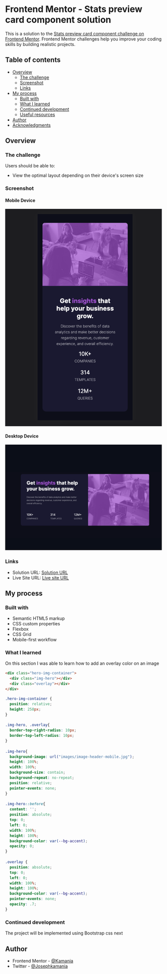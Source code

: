 # Frontend Mentor - Stats preview card component solution

This is a solution to the [Stats preview card component challenge on Frontend Mentor](https://www.frontendmentor.io/challenges/stats-preview-card-component-8JqbgoU62). Frontend Mentor challenges help you improve your coding skills by building realistic projects. 

## Table of contents

- [Overview](#overview)
  - [The challenge](#the-challenge)
  - [Screenshot](#screenshot)
  - [Links](#links)
- [My process](#my-process)
  - [Built with](#built-with)
  - [What I learned](#what-i-learned)
  - [Continued development](#continued-development)
  - [Useful resources](#useful-resources)
- [Author](#author)
- [Acknowledgments](#acknowledgments)

## Overview

### The challenge

Users should be able to:

- View the optimal layout depending on their device's screen size

### Screenshot
#### Mobile Device
![](screenshot-mobile.png)

#### Desktop Device
![](screenshot-desktop.png)

### Links

- Solution URL: [Solution URL](https://github.com/Kamania/stats-preview-card-component-main)
- Live Site URL: [Live site URL](https://stats-preview-card-component-main-six-delta.vercel.app/)

## My process

### Built with

- Semantic HTML5 markup
- CSS custom properties
- Flexbox
- CSS Grid
- Mobile-first workflow

### What I learned

On this section I was able to learn how to add an overlay color on an image

```html
<div class="hero-img-container">
  <div class="img-hero"></div>
  <div class="overlay"></div>
</div>
```
```css
.hero-img-container {
  position: relative;
  height: 258px;
}

.img-hero, .overlay{
  border-top-right-radius: 10px;
  border-top-left-radius: 10px;
}

.img-hero{
  background-image: url("images/image-header-mobile.jpg");
  height: 100%;
  width: 100%;
  background-size: contain;
  background-repeat: no-repeat;
  position: relative;
  pointer-events: none;
}

.img-hero::before{
  content: '';
  position: absolute;
  top: 0;
  left: 0;
  width: 100%;
  height: 100%;
  background-color: var(--bg-accent);
  opacity: 0;
}

.overlay {
  position: absolute;
  top: 0;
  left: 0;
  width: 100%;
  height: 100%;
  background-color: var(--bg-accent);
  pointer-events: none;
  opacity: .7;
}
```

### Continued development

The project will be implemented using Bootstrap css next

## Author

- Frontend Mentor - [@Kamania](https://www.frontendmentor.io/profile/Kamania)
- Twitter - [@Josephkamania](https://twitter.com/Josephkamania)
